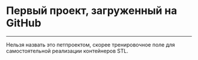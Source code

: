 # Первый проект, загруженный на GitHub
---
Нельзя назвать это петпроектом, скорее тренировочное поле для самостоятельной реализации контейнеров STL.
